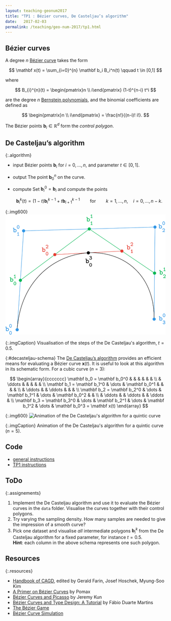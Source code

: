 ```yaml
---
layout: teaching-geonum2017
title: "TP1 : Bézier curves, De Casteljau’s algorithm"
date:   2017-02-03
permalink: /teaching/geo-num-2017/tp1.html
---
```

[casteljau-gif]: https://upload.wikimedia.org/wikipedia/commons/0/0b/BezierCurve.gif

## Bézier curves
A degree $n$ [Bézier curve](https://en.wikipedia.org/wiki/B%C3%A9zier_curve) takes the form

$$
\mathbf x(t) = \sum_{i=0}^{n} \mathbf b_i B_i^n(t) \qquad t \in [0,1]
$$

where

$$
B_{i}^{n}(t) = \begin{pmatrix}n \\ i\end{pmatrix} (1-t)^{n-i} t^i
$$

are the degree $n$ [Bernstein polynomials](https://en.wikipedia.org/wiki/Bernstein_polynomial), and the binomial coefficients are defined as

$$
\begin{pmatrix}n \\ i\end{pmatrix} = \frac{n!}{(n-i)! i!}.
$$

The Bézier points $\mathbf b_i \in \mathbb R^d$ form the *control polygon*.

## De Casteljau’s algorithm

{:.algorithm}
* <span class="algo-part">input</span> <span class="algo-content">Bézier points $\mathbf b_i$ for $i = 0, \dots, n$, and parameter $t \in [0,1]$.</span>
* <span class="algo-part">output</span> <span class="algo-content">The point $\mathbf b_0^n$ on the curve.</span>
* <span class="algo-part">compute</span> <span class="algo-content">Set $\mathbf b_i^0 = \mathbf b_i$ and compute the points</span>
   
   $$\mathbf b_i^k (t) = (1-t) \mathbf b_i^{k-1} + t \mathbf b_{i+1}^{k-1} \qquad \text{for} \qquad k=1,\dots,n, \quad i=0,\dots,n-k.$$

{:.img600}
![Visualisation of the steps of the De Casteljau's algorithm](/assets/geo-num-2016/casteljau-curve.png)

{:.imgCaption}
Visualisation of the steps of the De Casteljau's algorithm, $t=0.5$.

{:#decasteljau-schema}
The [De Casteljau’s algorithm](https://en.wikipedia.org/wiki/De_Casteljau%27s_algorithm)
provides an efficient means for evaluating a Bézier curve $\mathbf{x}(t)$.
It is useful to look at this algorithm in its schematic form. For a cubic curve ($n=3$):

$$
\begin{array}{ccccccc}
\mathbf b_0 = \mathbf b_0^0 &        &               &        &               &        &                \\
                            & \ddots &               &        &               &        &                \\
\mathbf b_1 = \mathbf b_1^0 & \dots  & \mathbf b_0^1 &        &               &        &                \\
                            & \ddots &               & \ddots &               &        &                \\
\mathbf b_2 = \mathbf b_2^0 & \dots  & \mathbf b_1^1 & \dots  & \mathbf b_0^2 &        &                \\
                            & \ddots &               & \ddots &               & \ddots &                \\
\mathbf b_3 = \mathbf b_3^0 & \dots  & \mathbf b_2^1 & \dots  & \mathbf b_1^2 & \dots  & \mathbf b_0^3 = \mathbf x(t) 
\end{array}
$$

{:.img600}
![Animation of the De Casteljau's algorithm for a quintic curve][casteljau-gif]

{:.imgCaption}
Animation of the De Casteljau's algorithm for a quintic curve ($n=5$).

## Code
* [general instructions](https://github.com/GeoNumTP/GeoNum2017)  
* [TP1 instructions](https://github.com/GeoNumTP/GeoNum2017/tree/master/TP1)  

## ToDo

{:.assignements}
1. Implement the De Casteljau algorithm and use it to evaluate the Bézier curves in the
<code class="language-bash">data</code> folder. Visualise the curves together with their control polygons.
2. Try varying the sampling density. How many samples are needed to give the impression of a smooth curve?
3. Pick one dataset and visualise <em>all</em> intermediate polygons $\mathbf b_i^k$ from the De Casteljau algorithm for a fixed parameter, for instance $t=0.5$.  
<strong>Hint</strong>: each column in the above schema represents one such polygon.

## Resources

{:.resources}
* [Handbook of CAGD](http://www.sciencedirect.com/science/book/9780444511041), edited by Gerald Farin, Josef Hoschek, Myung-Soo Kim
* [A Primer on Bézier Curves](http://pomax.github.io/bezierinfo/) by Pomax
* [Bézier Curves and Picasso](http://jeremykun.com/2013/05/11/bezier-curves-and-picasso/) by Jeremy Kun
* [Bézier Curves and Type Design: A Tutorial](http://learn.scannerlicker.net/2014/04/16/bezier-curves-and-type-design-a-tutorial/) by Fábio Duarte Martins
* [The Bézier Game](http://bezier.method.ac/)
* [Bézier Curve Simulation](http://tholman.com/bezier-curve-simulation/)
